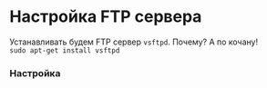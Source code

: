 # Настройка FTP сервера  
Устанавливать будем FTP сервер `vsftpd`. Почему? А по кочану!  
`sudo apt-get install vsftpd`  

### Настройка  
